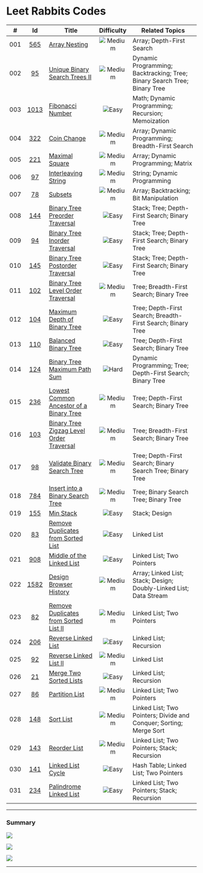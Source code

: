 # Leet Rabbits Codes


|  # | Id | Title | Difficulty | Related Topics |
| :--------: |  :--------: |  --------- |  :--------: |  --------- | 
| 001 | [565][0565] | [Array Nesting](<./2021-09/2021-09-01/565.%20Array%20Nesting>) | ![Medium][Medium] | Array; Depth-First Search | 
| 002 | [95][0095] | [Unique Binary Search Trees II](<./2021-09/2021-09-02/95.%20Unique%20Binary%20Search%20Trees%20II>) | ![Medium][Medium] | Dynamic Programming; Backtracking; Tree; Binary Search Tree; Binary Tree | 
| 003 | [1013][1013] | [Fibonacci Number](<./2022-01/2022-01-12/1013.%20Fibonacci%20Number>) | ![Easy][Easy] | Math; Dynamic Programming; Recursion; Memoization | 
| 004 | [322][0322] | [Coin Change](<./2022-01/2022-01-12/322.%20Coin%20Change>) | ![Medium][Medium] | Array; Dynamic Programming; Breadth-First Search | 
| 005 | [221][0221] | [Maximal Square](<./2022-01/2022-01-14/221.%20Maximal%20Square>) | ![Medium][Medium] | Array; Dynamic Programming; Matrix | 
| 006 | [97][0097] | [Interleaving String](<./2022-01/2022-01-17/97.%20Interleaving%20String>) | ![Medium][Medium] | String; Dynamic Programming | 
| 007 | [78][0078] | [Subsets](<./2022-04/2022-04-25/78.%20Subsets>) | ![Medium][Medium] | Array; Backtracking; Bit Manipulation | 
| 008 | [144][0144] | [Binary Tree Preorder Traversal](<./2022-05/2022-05-05/144.%20Binary%20Tree%20Preorder%20Traversal>) | ![Easy][Easy] | Stack; Tree; Depth-First Search; Binary Tree | 
| 009 | [94][0094] | [Binary Tree Inorder Traversal](<./2022-05/2022-05-05/94.%20Binary%20Tree%20Inorder%20Traversal>) | ![Easy][Easy] | Stack; Tree; Depth-First Search; Binary Tree | 
| 010 | [145][0145] | [Binary Tree Postorder Traversal](<./2022-05/2022-05-06/145.%20Binary%20Tree%20Postorder%20Traversal>) | ![Easy][Easy] | Stack; Tree; Depth-First Search; Binary Tree | 
| 011 | [102][0102] | [Binary Tree Level Order Traversal](<./2022-05/2022-05-06/102.%20Binary%20Tree%20Level%20Order%20Traversal>) | ![Medium][Medium] | Tree; Breadth-First Search; Binary Tree | 
| 012 | [104][0104] | [Maximum Depth of Binary Tree](<./2022-05/2022-05-09/104.%20Maximum%20Depth%20of%20Binary%20Tree>) | ![Easy][Easy] | Tree; Depth-First Search; Breadth-First Search; Binary Tree | 
| 013 | [110][0110] | [Balanced Binary Tree](<./2022-05/2022-05-09/110.%20Balanced%20Binary%20Tree>) | ![Easy][Easy] | Tree; Depth-First Search; Binary Tree | 
| 014 | [124][0124] | [Binary Tree Maximum Path Sum](<./2022-05/2022-05-09/124.%20Binary%20Tree%20Maximum%20Path%20Sum>) | ![Hard][Hard] | Dynamic Programming; Tree; Depth-First Search; Binary Tree | 
| 015 | [236][0236] | [Lowest Common Ancestor of a Binary Tree](<./2022-05/2022-05-10/236.%20Lowest%20Common%20Ancestor%20of%20a%20Binary%20Tree>) | ![Medium][Medium] | Tree; Depth-First Search; Binary Tree | 
| 016 | [103][0103] | [Binary Tree Zigzag Level Order Traversal](<./2022-05/2022-05-11/103.%20Binary%20Tree%20Zigzag%20Level%20Order%20Traversal>) | ![Medium][Medium] | Tree; Breadth-First Search; Binary Tree | 
| 017 | [98][0098] | [Validate Binary Search Tree](<./2022-05/2022-05-11/98.%20Validate%20Binary%20Search%20Tree>) | ![Medium][Medium] | Tree; Depth-First Search; Binary Search Tree; Binary Tree | 
| 018 | [784][0784] | [Insert into a Binary Search Tree](<./2022-05/2022-05-12/784.%20Insert%20into%20a%20Binary%20Search%20Tree>) | ![Medium][Medium] | Tree; Binary Search Tree; Binary Tree | 
| 019 | [155][0155] | [Min Stack](<./2022-05/2022-05-13/155.%20Min%20Stack>) | ![Easy][Easy] | Stack; Design | 
| 020 | [83][0083] | [Remove Duplicates from Sorted List](<./2022-05/2022-05-16/83.%20Remove%20Duplicates%20from%20Sorted%20List>) | ![Easy][Easy] | Linked List | 
| 021 | [908][0908] | [Middle of the Linked List](<./2022-05/2022-05-16/908.%20Middle%20of%20the%20Linked%20List>) | ![Easy][Easy] | Linked List; Two Pointers | 
| 022 | [1582][1582] | [Design Browser History](<./2022-05/2022-05-16/1582.%20Design%20Browser%20History>) | ![Medium][Medium] | Array; Linked List; Stack; Design; Doubly-Linked List; Data Stream | 
| 023 | [82][0082] | [Remove Duplicates from Sorted List II](<./2022-05/2022-05-17/82.%20Remove%20Duplicates%20from%20Sorted%20List%20II>) | ![Medium][Medium] | Linked List; Two Pointers | 
| 024 | [206][0206] | [Reverse Linked List](<./2022-05/2022-05-18/206.%20Reverse%20Linked%20List>) | ![Easy][Easy] | Linked List; Recursion | 
| 025 | [92][0092] | [Reverse Linked List II](<./2022-05/2022-05-19/92.%20Reverse%20Linked%20List%20II>) | ![Medium][Medium] | Linked List | 
| 026 | [21][0021] | [Merge Two Sorted Lists](<./2022-05/2022-05-20/21.%20Merge%20Two%20Sorted%20Lists>) | ![Easy][Easy] | Linked List; Recursion | 
| 027 | [86][0086] | [Partition List](<./2022-05/2022-05-23/86.%20Partition%20List>) | ![Medium][Medium] | Linked List; Two Pointers | 
| 028 | [148][0148] | [Sort List](<./2022-05/2022-05-30/148.%20Sort%20List>) | ![Medium][Medium] | Linked List; Two Pointers; Divide and Conquer; Sorting; Merge Sort | 
| 029 | [143][0143] | [Reorder List](<./2022-06/2022-06-06/143.%20Reorder%20List>) | ![Medium][Medium] | Linked List; Two Pointers; Stack; Recursion | 
| 030 | [141][0141] | [Linked List Cycle](<./2022-06/2022-06-07/141.%20Linked%20List%20Cycle>) | ![Easy][Easy] | Hash Table; Linked List; Two Pointers | 
| 031 | [234][0234] | [Palindrome Linked List](<./2022-06/2022-06-13/234.%20Palindrome%20Linked%20List>) | ![Easy][Easy] | Linked List; Two Pointers; Stack; Recursion | 



---

### Summary

![](https://img.shields.io/badge/Easy-13-brightgreen)

![](https://img.shields.io/badge/Medium-17-orange)

![](https://img.shields.io/badge/Hard-1-red)

---

[0021]: https://leetcode.com/problems/merge-two-sorted-lists/
[0078]: https://leetcode.com/problems/subsets/
[0082]: https://leetcode.com/problems/remove-duplicates-from-sorted-list-ii/
[0083]: https://leetcode.com/problems/remove-duplicates-from-sorted-list/
[0086]: https://leetcode.com/problems/partition-list/
[0092]: https://leetcode.com/problems/reverse-linked-list-ii/
[0094]: https://leetcode.com/problems/binary-tree-inorder-traversal/
[0095]: https://leetcode.com/problems/unique-binary-search-trees-ii/
[0097]: https://leetcode.com/problems/interleaving-string/
[0098]: https://leetcode.com/problems/validate-binary-search-tree/
[0102]: https://leetcode.com/problems/binary-tree-level-order-traversal/
[0103]: https://leetcode.com/problems/binary-tree-zigzag-level-order-traversal/
[0104]: https://leetcode.com/problems/maximum-depth-of-binary-tree/
[0110]: https://leetcode.com/problems/balanced-binary-tree/
[0124]: https://leetcode.com/problems/binary-tree-maximum-path-sum/
[0141]: https://leetcode.com/problems/linked-list-cycle/
[0143]: https://leetcode.com/problems/reorder-list/
[0144]: https://leetcode.com/problems/binary-tree-preorder-traversal/
[0145]: https://leetcode.com/problems/binary-tree-postorder-traversal/
[0148]: https://leetcode.com/problems/sort-list/
[0155]: https://leetcode.com/problems/min-stack/
[0206]: https://leetcode.com/problems/reverse-linked-list/
[0221]: https://leetcode.com/problems/maximal-square/
[0234]: https://leetcode.com/problems/palindrome-linked-list/
[0236]: https://leetcode.com/problems/lowest-common-ancestor-of-a-binary-tree/
[0322]: https://leetcode.com/problems/coin-change/
[0565]: https://leetcode.com/problems/array-nesting/
[0784]: https://leetcode.com/problems/insert-into-a-binary-search-tree/
[0908]: https://leetcode.com/problems/middle-of-the-linked-list/
[1013]: https://leetcode.com/problems/fibonacci-number/
[1582]: https://leetcode.com/problems/design-browser-history/

[Easy]: https://img.shields.io/badge/-Easy-brightgreen
[Medium]: https://img.shields.io/badge/-Medium-orange
[Hard]: https://img.shields.io/badge/-Hard-red
